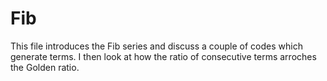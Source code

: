 # Fib
This file introduces the Fib series and discuss a couple of codes which generate terms. I then look at how the ratio of consecutive terms arroches the Golden ratio.
